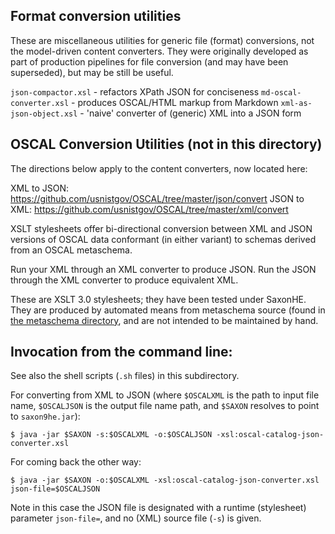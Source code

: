 ## Format conversion utilities

These are miscellaneous utilities for generic file (format) conversions, not the model-driven content converters. They were originally developed as part of production pipelines for file conversion (and may have been superseded), but may be still be useful.

`json-compactor.xsl` - refactors XPath JSON for conciseness
`md-oscal-converter.xsl` - produces OSCAL/HTML markup from Markdown
`xml-as-json-object.xsl` - 'naive' converter of (generic) XML into a JSON form

## OSCAL Conversion Utilities (not in this directory)

The directions below apply to the content converters, now located here:

XML to JSON: https://github.com/usnistgov/OSCAL/tree/master/json/convert
JSON to XML: https://github.com/usnistgov/OSCAL/tree/master/xml/convert

XSLT stylesheets offer bi-directional conversion between XML and JSON versions of OSCAL data conformant (in either variant) to schemas derived from an OSCAL metaschema.

Run your XML through an XML converter to produce JSON. Run the JSON through the XML converter to produce equivalent XML.

These are XSLT 3.0 stylesheets; they have been tested under SaxonHE. They are produced by automated means from metaschema source (found in [the metaschema directory](../../../metaschema), and are not intended to be maintained by hand.

## Invocation from the command line:

See also the shell scripts (`.sh` files) in this subdirectory.

For converting from XML to JSON (where `$OSCALXML` is the path to input file name, `$OSCALJSON` is the output file name path, and `$SAXON` resolves to point to `saxon9he.jar`):

```
$ java -jar $SAXON -s:$OSCALXML -o:$OSCALJSON -xsl:oscal-catalog-json-converter.xsl
```

For coming back the other way:

```
$ java -jar $SAXON -o:$OSCALXML -xsl:oscal-catalog-json-converter.xsl json-file=$OSCALJSON
```

Note in this case the JSON file is designated with a runtime (stylesheet) parameter `json-file=`, and no (XML) source file (`-s`) is given.
